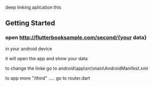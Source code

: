 deep linking aplication this 

## Getting Started
 
 
 ### open http://flutterbooksample.com/second/{your data} 
 in your android device 
  
  
  it will open the app and show your data 
  
  to change the linke
   go to 
android\app\src\main\AndroidManifest.xml
  
  to app more "/third" .....
    go to router.dart
